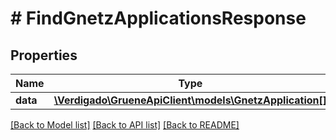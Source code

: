 # # FindGnetzApplicationsResponse

## Properties

Name | Type | Description | Notes
------------ | ------------- | ------------- | -------------
**data** | [**\Verdigado\GrueneApiClient\models\GnetzApplication[]**](GnetzApplication.md) |  |

[[Back to Model list]](../../README.md#models) [[Back to API list]](../../README.md#endpoints) [[Back to README]](../../README.md)
